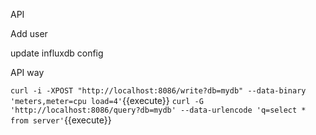 API

Add user

update influxdb config

API way

`curl -i -XPOST "http://localhost:8086/write?db=mydb" --data-binary 'meters,meter=cpu load=4'`{{execute}}
`curl -G 'http://localhost:8086/query?db=mydb' --data-urlencode 'q=select * from server'`{{execute}} 
